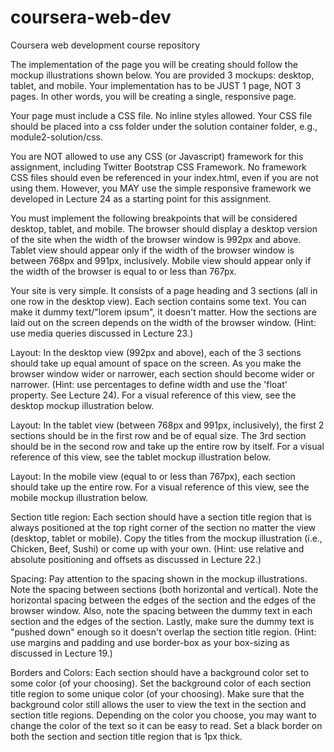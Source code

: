 # coursera-web-dev
Coursera web development course repository

The implementation of the page you will be creating should follow the mockup illustrations shown below. You are provided 3 mockups: desktop, tablet, and mobile. Your implementation has to be JUST 1 page, NOT 3 pages. In other words, you will be creating a single, responsive page.

Your page must include a CSS file. No inline styles allowed. Your CSS file should be placed into a css folder under the solution container folder, e.g., module2-solution/css.

You are NOT allowed to use any CSS (or Javascript) framework for this assignment, including Twitter Bootstrap CSS Framework. No framework CSS files should even be referenced in your index.html, even if you are not using them. However, you MAY use the simple responsive framework we developed in Lecture 24 as a starting point for this assignment.

You must implement the following breakpoints that will be considered desktop, tablet, and mobile. The browser should display a desktop version of the site when the width of the browser window is 992px and above. Tablet view should appear only if the width of the browser window is between 768px and 991px, inclusively. Mobile view should appear only if the width of the browser is equal to or less than 767px.

Your site is very simple. It consists of a page heading and 3 sections (all in one row in the desktop view). Each section contains some text. You can make it dummy text/"lorem ipsum", it doesn't matter. How the sections are laid out on the screen depends on the width of the browser window. (Hint: use media queries discussed in Lecture 23.)

Layout: In the desktop view (992px and above), each of the 3 sections should take up equal amount of space on the screen. As you make the browser window wider or narrower, each section should become wider or narrower. (Hint: use percentages to define width and use the 'float' property. See Lecture 24). For a visual reference of this view, see the desktop mockup illustration below.

Layout: In the tablet view (between 768px and 991px, inclusively), the first 2 sections should be in the first row and be of equal size. The 3rd section should be in the second row and take up the entire row by itself. For a visual reference of this view, see the tablet mockup illustration below.

Layout: In the mobile view (equal to or less than 767px), each section should take up the entire row. For a visual reference of this view, see the mobile mockup illustration below.

Section title region: Each section should have a section title region that is always positioned at the top right corner of the section no matter the view (desktop, tablet or mobile). Copy the titles from the mockup illustration (i.e., Chicken, Beef, Sushi) or come up with your own. (Hint: use relative and absolute positioning and offsets as discussed in Lecture 22.)

Spacing: Pay attention to the spacing shown in the mockup illustrations. Note the spacing between sections (both horizontal and vertical). Note the horizontal spacing between the edges of the section and the edges of the browser window. Also, note the spacing between the dummy text in each section and the edges of the section. Lastly, make sure the dummy text is "pushed down" enough so it doesn't overlap the section title region. (Hint: use margins and padding and use border-box as your box-sizing as discussed in Lecture 19.)

Borders and Colors: Each section should have a background color set to some color (of your choosing). Set the background color of each section title region to some unique color (of your choosing). Make sure that the background color still allows the user to view the text in the section and section title regions. Depending on the color you choose, you may want to change the color of the text so it can be easy to read. Set a black border on both the section and section title region that is 1px thick. 
